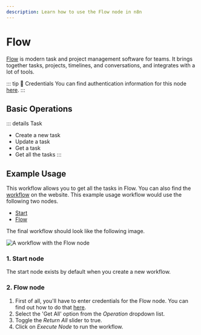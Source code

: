 ```yaml
---
description: Learn how to use the Flow node in n8n
---
```


# Flow

[Flow](https://www.getflow.com/) is modern task and project management software for teams. It brings together tasks, projects, timelines, and conversations, and integrates with a lot of tools.

::: tip 🔑 Credentials
You can find authentication information for this node [here](../../../credentials/Flow/README.md).
:::

## Basic Operations

::: details Task
- Create a new task
- Update a task
- Get a task
- Get all the tasks
:::

## Example Usage

This workflow allows you to get all the tasks in Flow. You can also find the [workflow](https://n8n.io/workflows/506) on the website. This example usage workflow would use the following two nodes.
- [Start](../../core-nodes/Start/README.md)
- [Flow]()

The final workflow should look like the following image.

![A workflow with the Flow node](./workflow.png)

### 1. Start node

The start node exists by default when you create a new workflow.

### 2. Flow node

1. First of all, you'll have to enter credentials for the Flow node. You can find out how to do that [here](../../../credentials/Flow/README.md).
2. Select the 'Get All' option from the *Operation* dropdown list.
3. Toggle the *Return All* slider to true.
4. Click on *Execute Node* to run the workflow.

